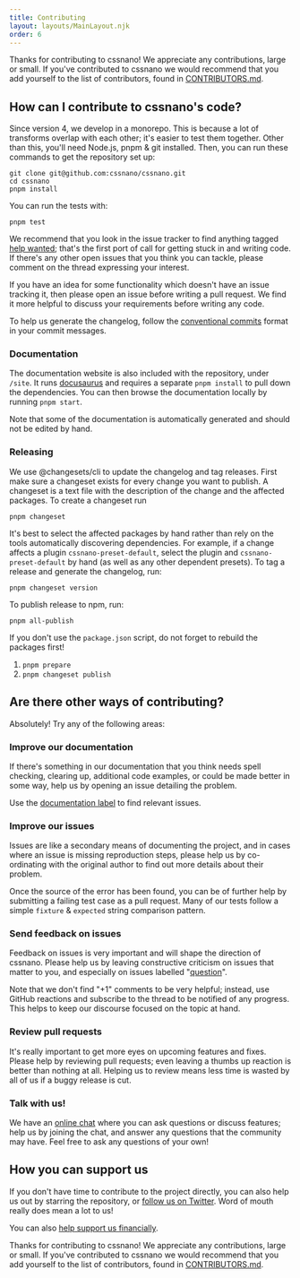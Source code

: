 ```yaml
---
title: Contributing
layout: layouts/MainLayout.njk
order: 6
---
```

Thanks for contributing to cssnano! We appreciate any contributions,
large or small. If you've contributed to cssnano we would recommend that
you add yourself to the list of contributors, found in [CONTRIBUTORS.md].

[CONTRIBUTORS.md]: https://github.com/cssnano/cssnano/blob/master/CONTRIBUTORS.md


## How can I contribute to cssnano's code?

Since version 4, we develop in a monorepo. This is because a lot of transforms overlap with each other; it's
easier to test them together. Other than this, you'll need Node.js, pnpm &
git installed. Then, you can run these commands to get the repository set up:

```
git clone git@github.com:cssnano/cssnano.git
cd cssnano
pnpm install
```

You can run the tests with:

```
pnpm test
```

We recommend that you look in the issue tracker to find anything tagged
[help wanted][help wanted]; that's the first port of call for getting stuck
in and writing code. If there's any other open issues that you think you can
tackle, please comment on the thread expressing your interest.

If you have an idea for some functionality which doesn't have an issue tracking
it, then please open an issue before writing a pull request. We find it more
helpful to discuss your requirements before writing any code.

To help us generate the changelog, follow the [conventional commits](https://www.conventionalcommits.org/en/v1.0.0/) format in your commit messages.

### Documentation

The documentation website is also included with the repository, under `/site`.
It runs [docusaurus](https://docusaurus.io) and requires a separate `pnpm install`
to pull down the dependencies. You can then browse the documentation locally
by running `pnpm start`.

Note that some of the documentation is automatically generated and should not
be edited by hand.

### Releasing

We use @changesets/cli to update the changelog and tag releases.
First make sure a changeset exists for every change you want to publish. A changeset is a text file
with the description of the change and the affected packages.
To create a changeset run

```
pnpm changeset
```

It's best to select the affected packages by hand rather than rely on the tools automatically
discovering dependencies. For example, if a change affects a plugin `cssnano-preset-default`,
select the plugin and `cssnano-preset-default` by hand (as well as any other dependent presets).
To tag a release and generate the changelog, run:

```
pnpm changeset version
```

To publish release to npm, run:

```
pnpm all-publish
```

If you don't use the `package.json` script, do not forget to rebuild the packages first!

1. `pnpm prepare`
2. `pnpm changeset publish`


## Are there other ways of contributing?

Absolutely! Try any of the following areas:

### Improve our documentation

If there's something in our documentation that you think needs spell checking,
clearing up, additional code examples, or could be made better in some way,
help us by opening an issue detailing the problem.

Use the [documentation label][documentation] to find relevant issues.

### Improve our issues

Issues are like a secondary means of documenting the project, and in cases where
an issue is missing reproduction steps, please help us by co-ordinating with
the original author to find out more details about their problem.

Once the source of the error has been found, you can be of further help by
submitting a failing test case as a pull request. Many of our tests follow a
simple `fixture` & `expected` string comparison pattern.

### Send feedback on issues

Feedback on issues is very important and will shape the direction of cssnano.
Please help us by leaving constructive criticism on issues that matter to you,
and especially on issues labelled "[question][question]".

Note that we don't find "+1" comments to be very helpful; instead, use GitHub
reactions and subscribe to the thread to be notified of any progress. This helps
to keep our discourse focused on the topic at hand.

### Review pull requests

It's really important to get more eyes on upcoming features and fixes. Please
help by reviewing pull requests; even leaving a thumbs up reaction is better
than nothing at all. Helping us to review means less time is wasted by all of
us if a buggy release is cut.

### Talk with us!

We have an [online chat][chat] where you can ask questions or discuss features;
help us by joining the chat, and answer any questions that the community may
have. Feel free to ask any questions of your own!


## How you can support us

If you don't have time to contribute to the project directly, you can also
help us out by starring the repository, or [follow us on Twitter][twitter].
Word of mouth really does mean a lot to us!

You can also [help support us financially](/docs/support-us/).

[chat]: https://gitter.im/postcss/postcss

[documentation]: https://github.com/cssnano/cssnano/labels/documentation

[help wanted]: https://github.com/cssnano/cssnano/labels/help%20wanted

[question]: https://github.com/cssnano/cssnano/labels/question

[twitter]: https://twitter.com/cssnano_

<!-- This file was automatically generated. -->


Thanks for contributing to cssnano! We appreciate any contributions,
large or small. If you've contributed to cssnano we would recommend that
you add yourself to the list of contributors, found in [CONTRIBUTORS.md].

[CONTRIBUTORS.md]: https://github.com/cssnano/cssnano/blob/master/CONTRIBUTORS.md

